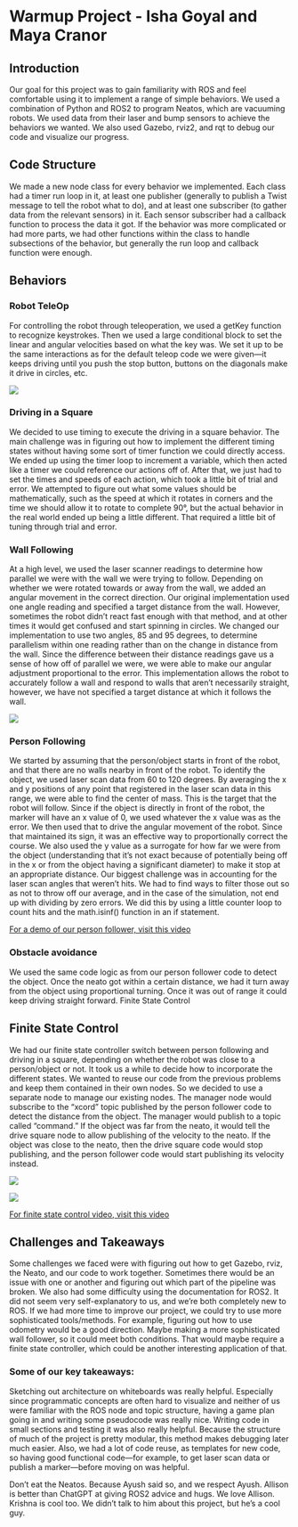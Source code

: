 # Warmup Project - Isha Goyal and Maya Cranor

## Introduction
Our goal for this project was to gain familiarity with ROS and feel comfortable using it to implement a range of simple behaviors. We used a combination of Python and ROS2 to program Neatos, which are vacuuming robots. We used data from their laser and bump sensors to achieve the behaviors we wanted. We also used Gazebo, rviz2, and rqt to debug our code and visualize our progress.

## Code Structure
We made a new node class for every behavior we implemented. Each class had a timer run loop in it, at least one publisher (generally to publish a Twist message to tell the robot what to do), and at least one subscriber (to gather data from the relevant sensors) in it. Each sensor subscriber had a callback function to process the data it got. If the behavior was more complicated or had more parts, we had other functions within the class to handle subsections of the behavior, but generally the run loop and callback function were enough.

## Behaviors
### Robot TeleOp
For controlling the robot through teleoperation, we used a getKey function to recognize keystrokes. Then we used a large conditional block to set the linear and angular velocities based on what the key was. We set it up to be the same interactions as for the default teleop code we were given—it keeps driving until you push the stop button, buttons on the diagonals make it drive in circles, etc.

![](warmup_project/diagrams/teleop_key_diagram.png)

### Driving in a Square
We decided to use timing to execute the driving in a square behavior. The main challenge was in figuring out how to implement the different timing states without having some sort of timer function we could directly access. We ended up using the timer loop to increment a variable, which then acted like a timer we could reference our actions off of. After that, we just had to set the times and speeds of each action, which took a little bit of trial and error. We attempted to figure out what some values should be mathematically, such as the speed at which it rotates in corners and the time we should allow it to rotate to complete 90°, but the actual behavior in the real world ended up being a little different. That required a little bit of tuning through trial and error.

### Wall Following
At a high level, we used the laser scanner readings to determine how parallel we were with the wall we were trying to follow. Depending on whether we were rotated towards or away from the wall, we added an angular movement in the correct direction. Our original implementation used one angle reading and specified a target distance from the wall. However, sometimes the robot didn’t react fast enough with that method, and at other times it would get confused and start spinning in circles. We changed our implementation to use two angles, 85 and 95 degrees, to determine parallelism within one reading rather than on the change in distance from the wall. Since the difference between their distance readings gave us a sense of how off of parallel we were, we were able to make our angular adjustment proportional to the error. This implementation allows the robot to accurately follow a wall and respond to walls that aren’t necessarily straight, however, we have not specified a target distance at which it follows the wall.

![](warmup_project/diagrams/wall_follower_diagram.png)

### Person Following
We started by assuming that the person/object starts in front of the robot, and that there are no walls nearby in front of the robot. To identify the object, we used laser scan data from 60 to 120 degrees. By averaging the x and y positions of any point that registered in the laser scan data in this range, we were able to find the center of mass. This is the target that the robot will follow. Since if the object is directly in front of the robot, the marker will have an x value of 0, we used whatever the x value was as the error. We then used that to drive the angular movement of the robot. Since that maintained its sign, it was an effective way to proportionally correct the course. We also used the y value as a surrogate for how far we were from the object (understanding that it’s not exact because of potentially being off in the x or from the object having a significant diameter) to make it stop at an appropriate distance. Our biggest challenge was in accounting for the laser scan angles that weren’t hits. We had to find ways to filter those out so as not to throw off our average, and in the case of the simulation, not end up with dividing by zero errors. We did this by using a little counter loop to count hits and the math.isinf() function in an if statement.

[For a demo of our person follower, visit this video](https://youtu.be/3Niid8a5RH4) 

### Obstacle avoidance
We used the same code logic as from our person follower code to detect the object. Once the neato got within a certain distance, we had it turn away from the object using proportional turning. Once it was out of range it could keep driving straight forward.
Finite State Control

## Finite State Control
We had our finite state controller switch between person following and driving in a square, depending on whether the robot was close to a person/object or not. It took us a while to decide how to incorporate the different states. We wanted to reuse our code from the previous problems and keep them contained in their own nodes. So we decided to use a separate node to manage our existing nodes. The manager node would subscribe to the “xcord” topic published by the person follower code to detect the distance from the object. The manager would publish to a topic called “command.” If the object was far from the neato, it would tell the drive square node to allow publishing of the velocity to the neato. If the object was close to the neato, then the drive square code would stop publishing, and the person follower code would start publishing its velocity instead.

![](warmup_project/diagrams/finite_state_node_diagram.png)

![](warmup_project/diagrams/transition_diagram.png)

[For finite state control video, visit this video](https://youtu.be/yqTAl7L0f8Q) 

## Challenges and Takeaways
Some challenges we faced were with figuring out how to get Gazebo, rviz, the Neato, and our code to work together. Sometimes there would be an issue with one or another and figuring out which part of the pipeline was broken. We also had some difficulty using the documentation for ROS2. It did not seem very self-explanatory to us, and we’re both completely new to ROS.
If we had more time to improve our project, we could try to use more sophisticated tools/methods. For example, figuring out how to use odometry would be a good direction. Maybe making a more sophisticated wall follower, so it could meet both conditions. That would maybe require a finite state controller, which could be another interesting application of that.

### Some of our key takeaways:
Sketching out architecture on whiteboards was really helpful. Especially since programmatic concepts are often hard to visualize and neither of us were familiar with the ROS node and topic structure, having a game plan going in and writing some pseudocode was really nice.
Writing code in small sections and testing it was also really helpful. Because the structure of much of the project is pretty modular, this method makes debugging later much easier. Also, we had a lot of code reuse, as templates for new code, so having good functional code—for example, to get laser scan data or publish a marker—before moving on was helpful.


Don’t eat the Neatos. Because Ayush said so, and we respect Ayush.
Allison is better than ChatGPT at giving ROS2 advice and hugs. We love Allison.
Krishna is cool too. We didn’t talk to him about this project, but he’s a cool guy.





